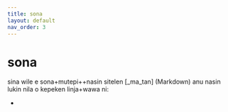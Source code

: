 ```yaml
---
title: sona
layout: default
nav_order: 3
---
```


# sona

sina wile e sona+mutepi++nasin sitelen [_ma_tan] <eng>(Markdown)</eng> anu nasin lukin nila o kepeken linja+wawa ni:

- 
